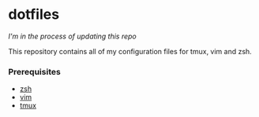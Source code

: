 # dotfiles

*I'm in the process of updating this repo*

This repository contains all of my configuration files for tmux, vim and zsh.

### Prerequisites

* [zsh](http://www.zsh.org)
* [vim](http://www.vim.org/download.php)
* [tmux](https://tmux.github.io)
